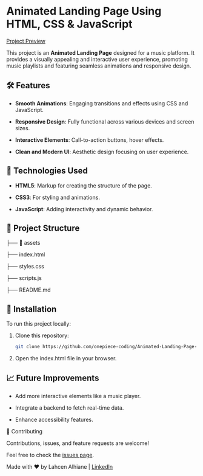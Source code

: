 # Animated Landing Page Using HTML, CSS & JavaScript

[Project Preview](https://animated-landing-page-using-html-css-java-script.vercel.app/)

This project is an **Animated Landing Page** designed for a music platform. It provides a visually appealing and interactive user experience, promoting music playlists and featuring seamless animations and responsive design.

## 🛠️ Features

- **Smooth Animations**: Engaging transitions and effects using CSS and JavaScript.
  
- **Responsive Design**: Fully functional across various devices and screen sizes.
  
- **Interactive Elements**: Call-to-action buttons, hover effects.
  
- **Clean and Modern UI**: Aesthetic design focusing on user experience.

## 🚀 Technologies Used

- **HTML5**: Markup for creating the structure of the page.
  
- **CSS3**: For styling and animations.
  
- **JavaScript**: Adding interactivity and dynamic behavior.

## 📂 Project Structure

├── 📂 assets

├── index.html 

├── styles.css 

├── scripts.js 

├── README.md

## 🔧 Installation

To run this project locally:

1. Clone this repository:

   ```bash
   git clone https://github.com/onepiece-coding/Animated-Landing-Page-Using-HTML-CSS-JavaScript.git
   ```
   
2. Open the index.html file in your browser.

## 📈 Future Improvements

- Add more interactive elements like a music player.
  
- Integrate a backend to fetch real-time data.
  
- Enhance accessibility features.

🤝 Contributing

Contributions, issues, and feature requests are welcome!

Feel free to check the [issues page](https://github.com/onepiece-coding/Animated-Landing-Page-Using-HTML-CSS-JavaScript/issues).

Made with ❤️ by Lahcen Alhiane | [LinkedIn](https://www.linkedin.com/in/lahcen-alhiane-0799ba303/)
